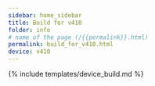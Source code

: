 ```yaml
---
sidebar: home_sidebar
title: Build for v410
folder: info
# name of the page (/{{permalink}}.html)
permalink: build_for_v410.html
device: v410
---
```

{% include templates/device_build.md %}
